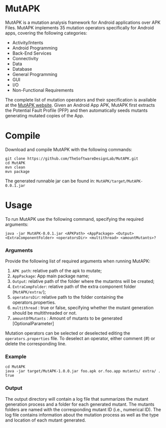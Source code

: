 # MutAPK
MutAPK is a mutation analysis framework for Android applications over APK Files.
MutAPK implements 35 mutation operators specifically for Android apps, covering the following categories:
- Activity/Intents
- Android Programming
- Back-End Services
- Connectivity
- Data
- Database
- General Programming
- GUI
- I/O
- Non-Functional Requirements

The complete list of mutation operators and their specification is available at the [MutAPK website](http://thesoftwaredesignlab.github.io/MutAPK/).
Given an Android App APK, MutAPK first extracts the Potential Fault Profile (PFP) and then automatically seeds mutants generating mutated copies of the App.

# Compile
Download and compile MutAPK with the following commands:
```
git clone https://github.com/TheSoftwareDesignLab/MutAPK.git
cd MutAPK
mvn clean
mvn package
```
The generated runnable jar can be found in: ``MutAPK/target/MutAPK-0.0.1.jar``

# Usage
To run MutAPK use the following command, specifying the required arguments:
```
java -jar MutAPK-0.0.1.jar <APKPath> <AppPackage> <Output> <ExtraComponentFolder> <operatorsDir> <multithread> <amountMutants>?
```
### Arguments
Provide the following list of required arguments when running MutAPK:
1. ``APK path``: relative path of the apk to mutate;
2. ``AppPackage``: App main package name;
3. ``Output``: relative path of the folder where the mutantns will be created;
4. ``ExtraCompFolder``:  relative path of the extra component folder (``MutAPK/extra/``);
5. ``operatorsDir``: relative path to the folder containing the operators.properties.
6. ``multithread`` : true or false, specifying whether the mutant generation should be multithreaded or not.
7. ``amountOfMutants`` : Amount of mutants to be generated [OptionalParameter]

Mutation operators can be selected or deselected editing the ``operators.properties`` file. To deselect an operator, either comment (#) or delete the corresponding line.
### Example
```
cd MutAPK
java -jar target/MutAPK-1.0.0.jar foo.apk or.foo.app mutants/ extra/ . true
```

### Output
The output directory will contain a log file that summarizes the mutant generation process and a folder for each generated mutant. 
The mutants folders are named with the corresponding mutant ID (i.e., numerical ID). The log file contains information about the mutation process as well as the type and location of each mutant generated.
